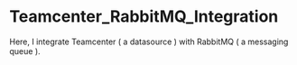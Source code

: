 # Teamcenter_RabbitMQ_Integration
Here, I integrate Teamcenter ( a datasource ) with RabbitMQ ( a messaging queue ).
